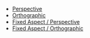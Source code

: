 - [Perspective](https://seapusher.github.io)
- [Orthographic](https://seapusher.github.io/ortho)
- [Fixed Aspect / Perspective](https://seapusher.github.io/fixed/)
- [Fixed Aspect / Orthographic](https://seapusher.github.io/fixed/game.html?ortho)
